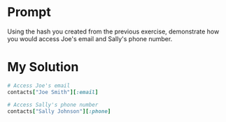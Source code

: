 # Prompt

Using the hash you created from the previous exercise, demonstrate how you would access Joe's email and Sally's phone number.

# My Solution

```ruby
# Access Joe's email
contacts["Joe Smith"][:email]

# Access Sally's phone number
contacts["Sally Johnson"][:phone]
```
